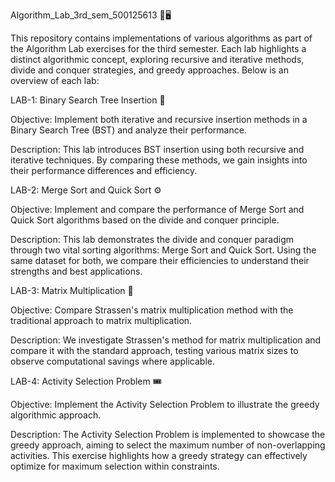 Algorithm_Lab_3rd_sem_500125613 📖🖥️

This repository contains implementations of various algorithms as part of the Algorithm Lab exercises for the third semester. Each lab highlights a distinct algorithmic concept, exploring recursive and iterative methods, divide and conquer strategies, and greedy approaches. Below is an overview of each lab:


LAB-1: Binary Search Tree Insertion 🌲

Objective:
Implement both iterative and recursive insertion methods in a Binary Search Tree (BST) and analyze their performance.

Description:
This lab introduces BST insertion using both recursive and iterative techniques. By comparing these methods, we gain insights into their performance differences and efficiency.


LAB-2: Merge Sort and Quick Sort ⚙️

Objective:
Implement and compare the performance of Merge Sort and Quick Sort algorithms based on the divide and conquer principle.

Description:
This lab demonstrates the divide and conquer paradigm through two vital sorting algorithms: Merge Sort and Quick Sort. Using the same dataset for both, we compare their efficiencies to understand their strengths and best applications.


LAB-3: Matrix Multiplication 🔢

Objective:
Compare Strassen's matrix multiplication method with the traditional approach to matrix multiplication.

Description:
We investigate Strassen's method for matrix multiplication and compare it with the standard approach, testing various matrix sizes to observe computational savings where applicable.


LAB-4: Activity Selection Problem 🎟️

Objective:
Implement the Activity Selection Problem to illustrate the greedy algorithmic approach.

Description:
The Activity Selection Problem is implemented to showcase the greedy approach, aiming to select the maximum number of non-overlapping activities. This exercise highlights how a greedy strategy can effectively optimize for maximum selection within constraints.

